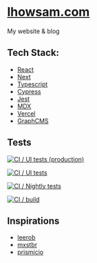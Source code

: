 # [lhowsam.com](https://lhowsam.com)

My website & blog

## Tech Stack: 
- [React](https://github.com/facebook/react)
- [Next](https://github.com/vercel/next.js)
- [Typescript](https://github.com/Microsoft/TypeScript)
- [Cypress](https://cypress.io)
- [Jest](https://jestjs.io)
- [MDX](https://github.com/mdx-js/mdx)
- [Vercel](https://vercel.com)
- [GraphCMS](https://graphcms.com/)
## Tests
[![CI / UI tests (production)](https://github.com/luke-h1/lhowsam.com/actions/workflows/prod-ui-tests.yml/badge.svg)](https://github.com/luke-h1/lhowsam.com/actions/workflows/prod-ui-tests.yml)

[![CI / UI tests](https://github.com/luke-h1/lhowsam.com/actions/workflows/ui-tests.yml/badge.svg)](https://github.com/luke-h1/lhowsam.com/actions/workflows/ui-tests.yml)

[![CI / Nightly tests](https://github.com/luke-h1/lhowsam.com/actions/workflows/nightly-tests.yml/badge.svg)](https://github.com/luke-h1/lhowsam.com/actions/workflows/nightly-tests.yml)

[![CI / build](https://github.com/luke-h1/lhowsam.com/actions/workflows/build.yml/badge.svg)](https://github.com/luke-h1/lhowsam.com/actions/workflows/build.yml)

## Inspirations
 - [leerob](https://github.com/leerob)
 - [mxstbr](https://github.com/mxstbr/mxstbr.com)
 - [prismicio](https://github.com/prismicio/nextjs-blog)
 